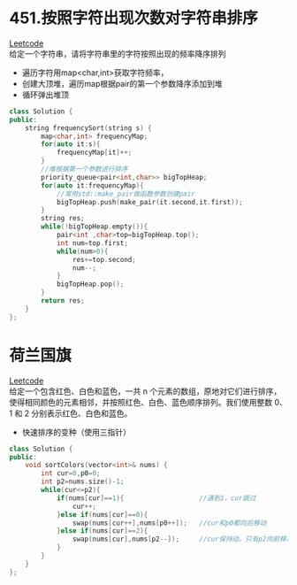 
451.按照字符出现次数对字符串排序
========================
[Leetcode](https://leetcode-cn.com/problems/sort-characters-by-frequency/)  
给定一个字符串，请将字符串里的字符按照出现的频率降序排列
* 遍历字符用map<char,int>获取字符频率，
* 创建大顶堆，遍历map根据pair的第一个参数降序添加到堆
* 循环弹出堆顶
```cpp
class Solution {
public:
    string frequencySort(string s) {
        map<char,int> frequencyMap;
        for(auto it:s){
            frequencyMap[it]++;
        }
        //堆根据第一个参数进行排序
        priority_queue<pair<int,char>> bigTopHeap;
        for(auto it:frequencyMap){
            //常用std::make_pair做函数参数创建pair
            bigTopHeap.push(make_pair(it.second,it.first));
        }
        string res;
        while(!bigTopHeap.empty()){
            pair<int ,char>top=bigTopHeap.top();
            int num=top.first;
            while(num>0){
                res+=top.second;
                num--;
            }
            bigTopHeap.pop();
        }
        return res;
    }
};
```
荷兰国旗
=============
[Leetcode](https://leetcode-cn.com/problems/sort-colors/)    
给定一个包含红色、白色和蓝色，一共 n 个元素的数组，原地对它们进行排序，使得相同颜色的元素相邻，并按照红色、白色、蓝色顺序排列。我们使用整数 0、 1 和 2 分别表示红色、白色和蓝色。
* 快速排序的变种（使用三指针）
```cpp
class Solution {
public:
    void sortColors(vector<int>& nums) {
        int cur=0,p0=0;
        int p2=nums.size()-1;
        while(cur<=p2){
            if(nums[cur]==1){                   //遇到1，cur跳过
                cur++;
            }else if(nums[cur]==0){
                swap(nums[cur++],nums[p0++]);   //cur和p0都向后移动
            }else if(nums[cur]==2){
                swap(nums[cur],nums[p2--]);     //cur保持动，只有p2向前移动
            }
        }
    }
};
```
